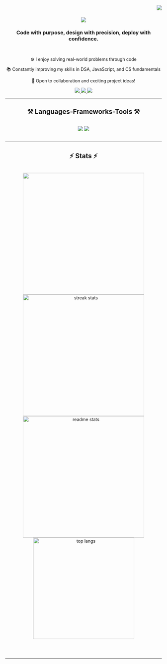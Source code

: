 <img align="right" src="https://visitor-badge.laobi.icu/badge?page_id=Vivekrai317.Vivekrai317" />

<h1 align="center">
    <img src="https://readme-typing-svg.herokuapp.com/?font=Righteous&size=35&center=true&vCenter=true&width=500&height=70&duration=4000&lines=Hi+There!+👋;+I'm+Vivek+Rai!;" />
</h1>

<h3 align="center">Code with purpose, design with precision, deploy with confidence.</h3>

<br/>

<div align="center">
 
⚙️ I enjoy solving real-world problems through code

📚 Constantly improving my skills in DSA, JavaScript, and CS fundamentals

🤝 Open to collaboration and exciting project ideas!

 </div>
 
<div align="center"> 
  <a href="mailto:vivekrai317@gmail.com">
    <img src="https://img.shields.io/badge/Gmail-333333?style=for-the-badge&logo=gmail&logoColor=red" />
  </a>
  <a href="https://www.linkedin.com/in/vivek-rai-848423240/" target="_blank">
    <img src="https://img.shields.io/badge/LinkedIn-0077B5?style=for-the-badge&logo=linkedin&logoColor=white" target="_blank" />
  </a>
  <a href="https://leetcode/vivekrai317" target="_blank">
     <img src="https://img.shields.io/badge/LeetCode-FFA116?style=for-the-badge&logo=leetcode&logoColor=white" target="_blank" /> <!-- sqlite, safari, google-chrome are other good icon options -->
  </a>
</div>

 <hr/>
 
<h2 align="center">⚒️ Languages-Frameworks-Tools ⚒️</h2>
<br/>
<div align="center">
    <img src="https://skillicons.dev/icons?i=react,bootstrap,mui,html,css,vscode,github,figma,tailwind,git" />
    <img src="https://skillicons.dev/icons?i=nodejs,python,javascript,typescript,express,firebase,mongodb,cpp,nextjs,mysql," /><br>
</div>

<br/>
<hr/>
 
</div>

<h2 align="center">⚡ Stats ⚡</h2>
<br>
<div align=center>
    <img width = 390 src="https://streak-stats.demolab.com/?user=Vivekrai317">
  <img width=390 src="https://github-readme-streak-stats.vercel.app/?user=Vivekrai317&theme=react&border_radius=10" alt="streak stats"/>
  <img width=390 src="https://github-readme-stats.vercel.app/api?username=Vivekrai317&count_private=true&show_icons=true&theme=react&rank_icon=github&border_radius=10" alt="readme stats" />
  <br/>
  <img width=325 align="center" src="https://github-readme-stats.vercel.app/api/top-langs/?username=Vivekrai317&hide=HTML&langs_count=8&layout=compact&theme=react&border_radius=10&size_weight=0.5&count_weight=0.5&exclude_repo=github-readme-stats" alt="top langs" />
</div>

<br/><br/>

<hr/>

<br/>

<br/>
